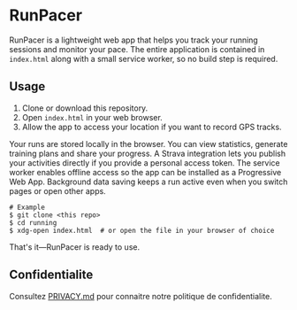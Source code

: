 # RunPacer

RunPacer is a lightweight web app that helps you track your running sessions and monitor your pace. The entire application is contained in `index.html` along with a small service worker, so no build step is required.

## Usage

1. Clone or download this repository.
2. Open `index.html` in your web browser.
3. Allow the app to access your location if you want to record GPS tracks.

Your runs are stored locally in the browser. You can view statistics, generate training plans and share your progress. A Strava integration lets you publish your activities directly if you provide a personal access token. The service worker enables offline access so the app can be installed as a Progressive Web App. Background data saving keeps a run active even when you switch pages or open other apps.

```
# Example
$ git clone <this repo>
$ cd running
$ xdg-open index.html  # or open the file in your browser of choice
```

That's it—RunPacer is ready to use.


## Confidentialite

Consultez [PRIVACY.md](PRIVACY.md) pour connaitre notre politique de confidentialite.
